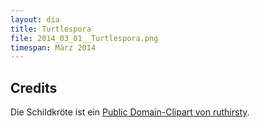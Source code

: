 ```yaml
---
layout: dia
title: Turtlespora
file: 2014_03_01__Turtlespora.png
timespan: März 2014
---
```


## Credits

Die Schildkröte ist ein [Public Domain-Clipart von ruthirsty](https://web.archive.org/web/20140817225509/http://openclipart.org/detail/174531/smiling-turtle-by-ruthirsty-174531).
